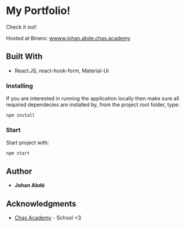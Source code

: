 # My Portfolio!

Check it out!

Hosted at Binero: [wwww.johan.abde.chas.academy](http://johan.abde.chas.academy)

## Built With

- React.JS, react-hook-form, Material-Ui

### Installing

If you are interested in running the application locally then make sure all required dependecies are installed by,
from the project root folder, type:

```
npm install
```

### Start

Start project with:

```
npm start
```

## Author

- **Johan Abdé**

## Acknowledgments

- [Chas Academy](https://chasacademy.se/) - School <3
